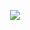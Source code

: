 <p align="center">
    <img align="center" src="https://github-readme-stats.vercel.app/api?username=guobinhit&&show_icons=true&&theme=tokyonight" />
  </samp>
<br>
</p>

<!--
**guobinhit/guobinhit** is a ✨ _special_ ✨ repository because its `README.md` (this file) appears on your GitHub profile.

Here are some ideas to get you started:

- 🔭 I’m currently working on ...
- 🌱 I’m currently learning ...
- 👯 I’m looking to collaborate on ...
- 🤔 I’m looking for help with ...
- 💬 Ask me about ...
- 📫 How to reach me: ...
- 😄 Pronouns: ...
- ⚡ Fun fact: ...
-->
